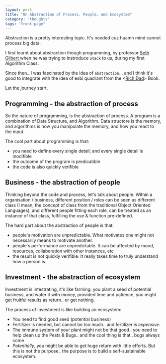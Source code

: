 ```yaml
---
layout: post
title: "On Abstraction of Process, People, and Ecosystem"
category: "thoughts"
tags: "front-page"
---
```


Abstraction is a pretty interesting topic. It's needed cuz huamn mind cannot
process big data.

I first learnt about abstraction though programming, by professor [Seth Gilbert
](http://www.comp.nus.edu.sg/~gilbert/) when he was trying to instroduce `Stack`
to us, during my first Algorithm Class.

Since then.. I was fascinated by the idea of `abstraction`... and I think it's
good to integrate with the idea of esbi quadrant from the <[Rich Dad](
http://www.amazon.com/Rich-Dads-CASHFLOW-Quadrant-Financial/)> Book.

Let the journey start.

## Programming - the abstraction of process

So the nature of programming, is the abstraction of process. A program is a
combination of Data Structure, and Algorithm. Data structore is the memory, and
algorithms is how you manipulate the memory, and how you react to the input. 

The cool part about programming is that:

- you need to define every single detail; and every single detail is modifible
- the outcome of the program is predicatible
- the code is also quickly verifible

## Business - the abstraction of people

Thinking beyond the code and process, let's talk about people. Within a
organisation / business, different position / roles can be seen as different
class (I mean, the concept of class from the traditional Object Oriented 
Languages), and different people fitting each role, can be treated as an 
instance of that class, fulfilling the use & function pre-defined.

The hard part about the abstraction of people is that:

- people's motivation are unpredictable. What motivates one might not
  necessarily means to motivate another.
- people's performance are unpredictable. It can be affected by mood, resources,
  collaberation with other instances, etc
- the result is not quickly verifible. It really takes time to truly understand
  how a person is.

## Investment - the abstraction of ecosystem

Investment is intestrating, it's like farming: you plant a seed of potential
business, and water it with money, provided time and patience, you might get
fruitful results as return.. or get nothing.

The process of investment is like building an ecosystem:

- You need to find good seed (potential business)
- Fertilizer is needed, but cannot be too much.. and fertilizer is *expensive*.
- The immune system of your plant might not be that good.. you need to help
  clean up the Pests & Bugs.. and the cool thing is that.. bugs always come
- *Potentially*, you might be able to get huge return with little efforts. But
  this is not the purpose.. the purpose is to build a self-sustainable
  ecosystem.
